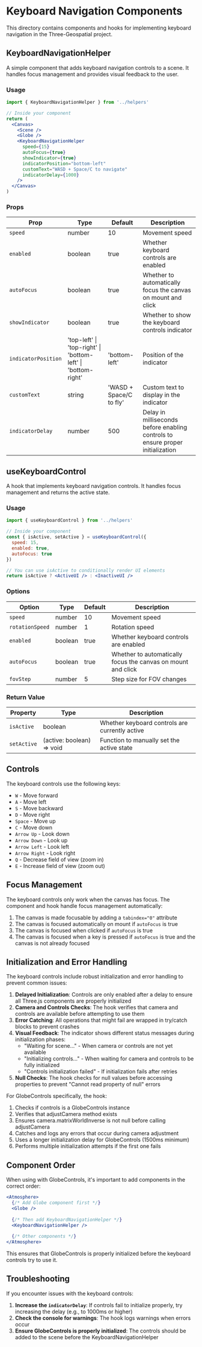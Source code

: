 # Keyboard Navigation Components

This directory contains components and hooks for implementing keyboard navigation in the Three-Geospatial project.

## KeyboardNavigationHelper

A simple component that adds keyboard navigation controls to a scene. It handles focus management and provides visual feedback to the user.

### Usage

```jsx
import { KeyboardNavigationHelper } from '../helpers'

// Inside your component
return (
  <Canvas>
    <Scene />
    <Globe />
    <KeyboardNavigationHelper 
      speed={15} 
      autoFocus={true}
      showIndicator={true}
      indicatorPosition="bottom-left"
      customText="WASD + Space/C to navigate"
      indicatorDelay={1000} 
    />
  </Canvas>
)
```

### Props

| Prop | Type | Default | Description |
|------|------|---------|-------------|
| `speed` | number | 10 | Movement speed |
| `enabled` | boolean | true | Whether keyboard controls are enabled |
| `autoFocus` | boolean | true | Whether to automatically focus the canvas on mount and click |
| `showIndicator` | boolean | true | Whether to show the keyboard controls indicator |
| `indicatorPosition` | 'top-left' \| 'top-right' \| 'bottom-left' \| 'bottom-right' | 'bottom-left' | Position of the indicator |
| `customText` | string | 'WASD + Space/C to fly' | Custom text to display in the indicator |
| `indicatorDelay` | number | 500 | Delay in milliseconds before enabling controls to ensure proper initialization |

## useKeyboardControl

A hook that implements keyboard navigation controls. It handles focus management and returns the active state.

### Usage

```jsx
import { useKeyboardControl } from '../helpers'

// Inside your component
const { isActive, setActive } = useKeyboardControl({
  speed: 15,
  enabled: true,
  autoFocus: true
})

// You can use isActive to conditionally render UI elements
return isActive ? <ActiveUI /> : <InactiveUI />
```

### Options

| Option | Type | Default | Description |
|--------|------|---------|-------------|
| `speed` | number | 10 | Movement speed |
| `rotationSpeed` | number | 1 | Rotation speed |
| `enabled` | boolean | true | Whether keyboard controls are enabled |
| `autoFocus` | boolean | true | Whether to automatically focus the canvas on mount and click |
| `fovStep` | number | 5 | Step size for FOV changes |

### Return Value

| Property | Type | Description |
|----------|------|-------------|
| `isActive` | boolean | Whether keyboard controls are currently active |
| `setActive` | (active: boolean) => void | Function to manually set the active state |

## Controls

The keyboard controls use the following keys:

- `W` - Move forward
- `A` - Move left
- `S` - Move backward
- `D` - Move right
- `Space` - Move up
- `C` - Move down
- `Arrow Up` - Look down
- `Arrow Down` - Look up
- `Arrow Left` - Look left
- `Arrow Right` - Look right
- `Q` - Decrease field of view (zoom in)
- `E` - Increase field of view (zoom out)

## Focus Management

The keyboard controls only work when the canvas has focus. The component and hook handle focus management automatically:

1. The canvas is made focusable by adding a `tabindex="0"` attribute
2. The canvas is focused automatically on mount if `autoFocus` is true
3. The canvas is focused when clicked if `autoFocus` is true
4. The canvas is focused when a key is pressed if `autoFocus` is true and the canvas is not already focused

## Initialization and Error Handling

The keyboard controls include robust initialization and error handling to prevent common issues:

1. **Delayed Initialization**: Controls are only enabled after a delay to ensure all Three.js components are properly initialized
2. **Camera and Controls Checks**: The hook verifies that camera and controls are available before attempting to use them
3. **Error Catching**: All operations that might fail are wrapped in try/catch blocks to prevent crashes
4. **Visual Feedback**: The indicator shows different status messages during initialization phases:
   - "Waiting for scene..." - When camera or controls are not yet available
   - "Initializing controls..." - When waiting for camera and controls to be fully initialized
   - "Controls initialization failed" - If initialization fails after retries
5. **Null Checks**: The hook checks for null values before accessing properties to prevent "Cannot read property of null" errors

For GlobeControls specifically, the hook:
1. Checks if controls is a GlobeControls instance
2. Verifies that adjustCamera method exists
3. Ensures camera.matrixWorldInverse is not null before calling adjustCamera
4. Catches and logs any errors that occur during camera adjustment
5. Uses a longer initialization delay for GlobeControls (1500ms minimum)
6. Performs multiple initialization attempts if the first one fails

## Component Order

When using with GlobeControls, it's important to add components in the correct order:

```jsx
<Atmosphere>
  {/* Add Globe component first */}
  <Globe />
  
  {/* Then add KeyboardNavigationHelper */}
  <KeyboardNavigationHelper />
  
  {/* Other components */}
</Atmosphere>
```

This ensures that GlobeControls is properly initialized before the keyboard controls try to use it.

## Troubleshooting

If you encounter issues with the keyboard controls:

1. **Increase the `indicatorDelay`**: If controls fail to initialize properly, try increasing the delay (e.g., to 1000ms or higher)
2. **Check the console for warnings**: The hook logs warnings when errors occur
3. **Ensure GlobeControls is properly initialized**: The controls should be added to the scene before the KeyboardNavigationHelper 